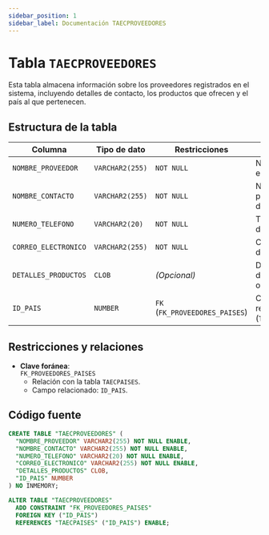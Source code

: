 ```yaml
---
sidebar_position: 1
sidebar_label: Documentación TAECPROVEEDORES
---
```


# Tabla `TAECPROVEEDORES`

Esta tabla almacena información sobre los proveedores registrados en el sistema, incluyendo detalles de contacto, los productos que ofrecen y el país al que pertenecen.

## Estructura de la tabla

| Columna             | Tipo de dato     | Restricciones                     | Descripción                                                  |
|---------------------|------------------|-----------------------------------|--------------------------------------------------------------|
| `NOMBRE_PROVEEDOR`  | `VARCHAR2(255)`  | `NOT NULL`                        | Nombre de la empresa proveedora.                             |
| `NOMBRE_CONTACTO`   | `VARCHAR2(255)`  | `NOT NULL`                        | Nombre de la persona de contacto dentro del proveedor.       |
| `NUMERO_TELEFONO`   | `VARCHAR2(20)`   | `NOT NULL`                        | Teléfono de contacto del proveedor.                          |
| `CORREO_ELECTRONICO`| `VARCHAR2(255)`  | `NOT NULL`                        | Correo electrónico del proveedor.                            |
| `DETALLES_PRODUCTOS`| `CLOB`           | *(Opcional)*                      | Descripción detallada de los productos que ofrece.           |
| `ID_PAIS`           | `NUMBER`         | `FK` (`FK_PROVEEDORES_PAISES`)    | Clave foránea que refiere al país (`TAECPAISES.ID_PAIS`).    |

## Restricciones y relaciones

- **Clave foránea**:  
  `FK_PROVEEDORES_PAISES`  
  - Relación con la tabla `TAECPAISES`.
  - Campo relacionado: `ID_PAIS`.

## Código fuente

```sql
CREATE TABLE "TAECPROVEEDORES" (
  "NOMBRE_PROVEEDOR" VARCHAR2(255) NOT NULL ENABLE,
  "NOMBRE_CONTACTO" VARCHAR2(255) NOT NULL ENABLE,
  "NUMERO_TELEFONO" VARCHAR2(20) NOT NULL ENABLE,
  "CORREO_ELECTRONICO" VARCHAR2(255) NOT NULL ENABLE,
  "DETALLES_PRODUCTOS" CLOB,
  "ID_PAIS" NUMBER
) NO INMEMORY;

ALTER TABLE "TAECPROVEEDORES" 
  ADD CONSTRAINT "FK_PROVEEDORES_PAISES" 
  FOREIGN KEY ("ID_PAIS")
  REFERENCES "TAECPAISES" ("ID_PAIS") ENABLE;
``` 